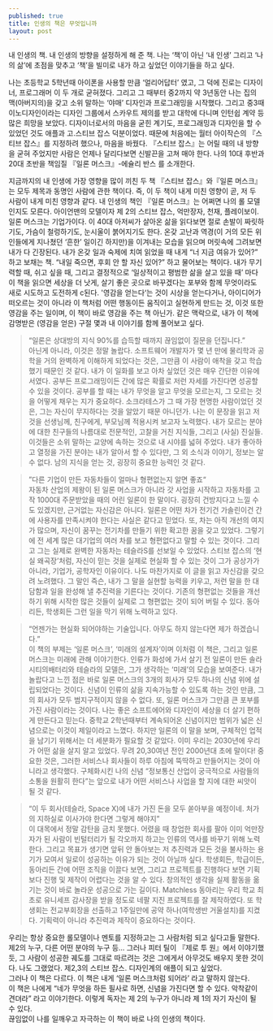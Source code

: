 ```yaml
---
published: true
title: 인생의 책은 무엇입니까
layout: post
---
```

내 인생의 책. 내 인생의 방향을 설정하게 해 준 책. 나는 ‘책’이 아닌 ‘내 인생’ 그리고 ‘나의 삶’에 초점을 맞추고 ‘책’을 빌미로 내가 하고 싶었던 이야기들을 하고 싶다. 

나는 초등학교 5학년때 아이폰을 사용할 만큼 ‘얼리어답터’ 였고, 그 덕에 진로는 디자이너, 프로그래머 이 두 개로 굳혀졌다. 그리고 그 때부터 중2까지 약 3년동안 나는 집의 맥(아버지의)을 갖고 소위 말하는 ‘야매’ 디자인과 프로그래밍을 시작했다. 그리고 중3때 이노디자인이라는 디자인 그룹에서 스카우트 제의를 받고 대학에 다니며 인턴쉽 계약 등 많은 희망을 보았다. 디자이너로서의 마음을 굳힌 계기도, 프로그래밍과 디자인을 할 수 있었던 것도 애플과 고.스티브 잡스 덕분이었다. 때문에 처음에는 월터 아이작슨의 『스티브 잡스』를 지정하려 했으나, 마음을 바꿨다. 『스티브 잡스』는 어릴 때의 내 방향을 굳혀 주었지만 사람은 언제나 달리다보면 신발끈을 고쳐 매야 한다. 나의 10대 후반과 20대 초반을 책임질 『일론 머스크』-에슐리 반스 를 소개한다.

 지금까지의 내 인생에 가장 영향을 많이 끼친 두 책 『스티브 잡스』와『일론 머스크』는 모두 제목과 동명인 사람에 관한 책이다. 즉, 이 두 책이 내게 미친 영향이 곧, 저 두 사람이 내게 미친 영향과 같다. 내 인생의 책인 『일론 머스크』는 어쩌면 나의 롤 모델인지도 모른다. 아이언맨의 모델이자 제 2의 스티브 잡스, 억만장자, 천재, 플레이보이. 일론 머스크는 기업가이다. 이 40대 아저씨가 살아온 삶을 읽다보면 절로 손발이 짜릿하기도, 가슴이 철렁하기도, 눈시울이 붉어지기도 한다. 온갖 고난과 역경(이 거의 모든 위인들에게 지나쳤던 ‘흔한’ 일이긴 하지만)을 이겨내는 모습을 읽으며 머릿속에 그려보면 내가 다 긴장된다. 내가 온갖 일과 숙제에 치여 읽었을 때 내게 “너 지금 여유가 있어?” 하고 보채는 책. “내일 죽으면, 후회 안 할 자신 있어?” 하고 물어보는 책이다. 내가 무기력할 때, 쉬고 싶을 때, 그리고 결정적으로 ‘일상적이고 평범한 삶을 살고 있을 때’ 마다 이 책을 읽으면 세상을 더 낫게, 살기 좋은 곳으로 바꾸겠다는 포부와 함께 무엇이라도 새로 시도하고 도전하게 c된다. '영감을 얻는다‘는  것이 시상을 얻는다거나, 아이디어가 떠오르는 것이 아니라 이 책처럼 어떤 행동이든 움직이고 실현하게 만드는 것, 이것 또한 영감을 주는 일이며, 이 책이 바로 영감을 주는 책 아닌가. 같은 맥락으로, 내가 이 책에 감명받은 (영감을 얻은) 구절 몇과 내 이야기를 함께 풀어보고 싶다.

>“일론은 상대방의 지식 90%를 습득할 때까지 끊임없이 질문을 던집니다.”  
아닌게 아니라, 이것은 정말 놀랍다. 소프트웨어 개발자가 몇 년 만에 물리학과 공학을 거의 완벽하게 이해하게 되었다는 것은, 그만큼 이 사람이 애착을 갖고 학습했기 때문인 것 같다. 내가 이 일화를 보고 아차 싶었던 것은 매우 간단한 이유에서였다. 공부든 프로그래밍이든 간에 많은 확률로 저런 자세를 가진다면 성공할 수 있을 것이다. 공부를 할 때는 내가 무엇을 알고 무엇을 모르는지, 그 모르는 것을 어떻게 채우는 지가 중요하다. 소크라테스가 그 때 가장 현명한 사람이었던 것은, 그는 자신이 무지하다는 것을 알았기 때문 아니던가. 나는 이 문장을 읽고 저것을 선생님께, 친구에게, 부모님께 적용시켜 보고자 노력했다. 내가 모르는 분야에 대한 친구들의 나름대로 전문적인, 고찰을 거친 지식들, 그리고 (사실) 진실들. 이것들은 소위 말하는 교양에 속하는 것으로 내 시야를 넓혀 주었다. 내가 좋아하고 열정을 가진 분야는 내가 알아서 할 수 있다만, 그 외 소식과 이야기, 정보는 알 수 없다. 남의 지식을 얻는 것, 굉장히 중요한 능력인 것 같다.

>”다른 기업이 만든 자동차들이 얼마나 형편없는지 알면 좋죠“  
자동차 산업의 제왕이 된 일론 머스크가 아니라 갓 사업을 시작하고 자동차를 고작 1000대 주문받았을 때의 어린 일론이 한 말이다. 굉장히 건방지다고 느낄 수도 있겠지만, 근거없는 자신감은 아니다. 일론은 어떤 차가 전기건 가솔린이건 간에 사용자를 만족시켜야 한다는 사실은 같다고 믿었다. 또, 차는 아직 개선의 여지가 많으며, 자신이 꿈꾸는 전기차를 만들기 위한 확고한 꿈을 갖고 있었다.
그렇기에 전 세계 많은 대기업의 여러 차를 보고 형편없다고 말할 수 있는 것이다. 그리고 그는 실제로 완벽한 자동차는 테슬라S를 선보일 수 있었다. 스티브 잡스의 ‘현실 왜곡장’처럼, 자신이 믿는 것을 실제로 현실화 할 수 있는 것이 그가 공상가가 아니라, 기업가, 공학자인 이유이다.
나도 마찬가지로 이 글을 읽고 자신감을 갖으려 노려했다. 그 말인 즉슨, 내가 그 말을 실현할 능력을 키우고, 저런 말을 한 대담함과 일을 완성해 낼 추진력을 기른다는 것이다. 기존의 형편없는 것들을 개선하기 위해 시작한 많은 것들이 실제로 그 형편없는 것이 되어 버릴 수 있다. 동아리든, 학생회든 그런 일을 막기 위해 노력하고 있다.

>“언젠가는 현실화 되어야하는 기술입니다. 아무도 하지 않는다면 제가 하겠습니다.”  
이 책의 부제는 ‘일론 머스크’, ‘미래의 설계자’이며 이처럼 이 책은, 그리고 일론 머스크는 미래에 관해 이야기한다. 인류가 화성에 가서 살기 전 일론이 만든 솔라시티의배터리와 테슬라의 모델은, 그가 생각하는 ‘미래’의 모습을 보여준다. 내가 놀랍다고 느낀 점은 바로 일론 머스크의 3개의 회사가 모두 하나의 신념 위에 설립되었다는 것이다. 신념이 인류의 삶을 지속가능할 수 있도록 하는 것인 만큼, 그의 회사가 모두 범지구적이지 않을 수 없다. 또, 일론 머스크가 그만큼 큰 포부를 가진 사람이라는 것이다.
나는 좋은 소프트에어와 디자인이 세상을 더 살기 편하게 만든다고 믿는다. 중학교 2학년때부터 계속되어온 신념이지만 범위가 넓은 신념으로는 이것이 제일이라고 느꼈다. 하지만 일론의 이 말을 보며, 구체적인 업적을 남기기 위해서는 더 세분화가 필요할 것 같았다. 이미 우리는 2030년에 우리가 어떤 삶을 살지 알고 있었다. 무려 20,30여년 전인 2000년대 초에 말이다! 중요한 것은, 그러한 서비스나 회사들이 하루 아침에 뚝딱하고 만들어지는 것이 아니라고 생각했다. 구체화시킨 나의 신념 “정보통신 산업이 궁극적으로 사람들의 소통을 원활히 한다”는 앞으로 내가 어떤 서비스나 사업을 할 지에 대한 씨앗이 될 것 같다.

>“이 두 회사(테슬라, Space X)에 내가 가진 돈을 모두 쏟아부을 예정이네. 처가의 지하실로 이사가야 한다면 그렇게 해야지”  
이 대목에서 정말 감탄을 금치 못했다. 어렸을 때 창업한 회사를 팔아 이미 억만장자가 된 사람이 빈털터리가 될 각오까지 하고는 인류의 역사를 바꾸기 위해 노력한다. 그리고 목표가 생기면 앞뒤 안 돌아보는 저 추진력과 모든 것을 불사하는 용기가 모여서 일로이 성공하는 이유가 되는 것이 아닐까 싶다.
학생회든, 학급이든, 동아리든 간에 어떤 조직을 이끌다 보면, 그리고 프로젝트를 진행하다 보면 기획보다 진행 및 제작이 어렵다는 것을 알 수 있다. 창의적인 생각을 실제 활동을 옮기는 것이 바로 놀라운 성공으로 가는 길이다. Matchless 동아리는 우리 학교 최초로 유니세프 감사장을 받을 정도로 네팔 지진 프로젝트를 잘 제작하였다. 또 학생회는 전교부회장을 선출하고 1주일만에 공약 하나(여학생반 거울설치)를 지켰다. 기획력이 아니라 추진력과 제작이 중요하다는 것이다.

우리는 항상 중요한 롤모델이나 멘토를 지정하고는 그 사람처럼 되고 싶다고들 말한다. 제2의 누구, 다른 어떤 분야의 누구 등... 그러나 피터 틸이 『제로 투 원』에서 이야기했듯, 그 사람이 성공한 궤도를 그대로 따르려는 것은 그에게서 아무것도 배우지 못한 것이다. 나도 그랬었다. 제2,3의 스티브 잡스. 디자인계의 애플이 되고 싶었다.  
그러나 이 책은 다르다. 이 책은 내게 ‘일론 머스크처럼 되어라’ 라고 말하지 않는다.  
이 책은 나에게 “네가 무엇을 하든 필사로 하면, 신념을 가진다면 할 수 있다. 악착같이 견뎌라” 라고 이야기한다. 이렇게 독자는 제 2의 누구가 아니라 제 1의 자기 자신이 될 수 있다.  
끊임없이 나를 일깨우고 자극하는 이 책이 바로 나의 인생의 책이다.  
